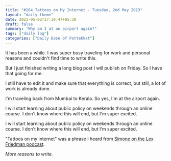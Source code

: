 ```yaml
---
title: "#264 Tattoos on My Internet - Tuesday, 2nd May 2023"
layout: "daily-theme"
date: 2023-05-02T17:30:47+05:30
draft: false
summary: "Why am I at an airport again?"
tags: ["daily log"]
categories: ["Daily Dose of Pottekkat"]
---
```


It has been a while. I was super busy traveling for work and personal reasons and couldn't find time to write this.

But I just finished writing a long blog post I will publish on Friday. So I have that going for me.

I still have to edit it and make sure that everything is correct, but still, a lot of work is already done.

I'm traveling back from Mumbai to Kerala. So yes, I'm at the airport again.

I will start learning about public policy on weekends through an online course. I don't know where this will end, but I'm super excited.

I will start learning about public policy on weekends through an online course. I don't know where this will end, but I'm super excited.

"Tattoos on my internet" was a phrase I heard from [Simone on the Lex Friedman podcast](https://www.youtube.com/watch?v=OgIo36F6Fsg&pp=ygUZbGV4IGZyaWRtYW4gc2ltb25lIGdpZXJ0eg%3D%3D).

_More reasons to write._
